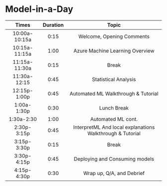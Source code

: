 # Model-in-a-Day

| Times | Duration | Topic |
|:----: | :-------:| :----:|
|10:00a-10:15a|0:15|Welcome, Opening Comments|
|10:15a-11:15a|1:00|Azure Machine Learning Overview|
|11:15a-11:30a |0:15|Break|
|11:30a-12:15|0:45| Statistical Analysis|
|12:15p-1:00p|0:45|Automated ML Walkthrough & Tutorial|
|1:00a-1:30p|0:30|Lunch Break|
|1:30a-2:30|1:00| Automated ML cont.|
|2:30p-3:15p|0:45|InterpretML And local explanations Walkthrough & Tutorial|
|3:15p-3:30p|0:15|Break|
|3:30p-4:15p|0:45|Deploying and Consuming models|
|4:15p-4:30p|0:30|Wrap up, Q/A, and Debrief|






